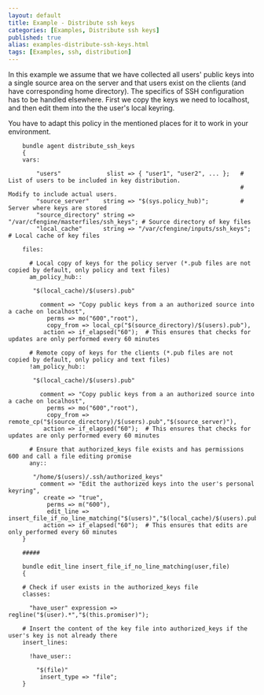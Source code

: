 ```yaml
---
layout: default
title: Example - Distribute ssh keys
categories: [Examples, Distribute ssh keys]
published: true
alias: examples-distribute-ssh-keys.html
tags: [Examples, ssh, distribution]
---
```


In this example we assume that we have collected all users' public keys into a single source area on the server and that users exist on the clients (and have corresponding home directory). The specifics of SSH configuration has to be handled elsewhere. First we copy the keys we need to localhost, and then edit them into the the user's local keyring. 

You have to adapt this policy in the mentioned places for it to work in your environment.

```cf3
	bundle agent distribute_ssh_keys
	{
	vars:

	    "users"             slist => { "user1", "user2", ... };   # List of users to be included in key distribution.
		                                                          # Modify to include actual users.
	    "source_server"    string => "$(sys.policy_hub)";         # Server where keys are stored
	    "source_directory" string => "/var/cfengine/masterfiles/ssh_keys"; # Source directory of key files
	    "local_cache"      string => "/var/cfengine/inputs/ssh_keys";      # Local cache of key files

	files:

	  # Local copy of keys for the policy server (*.pub files are not copied by default, only policy and text files)
	  am_policy_hub::

	   "$(local_cache)/$(users).pub"

		 comment => "Copy public keys from a an authorized source into a cache on localhost",
		   perms => mo("600","root"),
	       copy_from => local_cp("$(source_directory)/$(users).pub"),
		  action => if_elapsed("60");  # This ensures that checks for updates are only performed every 60 minutes

	  # Remote copy of keys for the clients (*.pub files are not copied by default, only policy and text files)
	  !am_policy_hub::

	   "$(local_cache)/$(users).pub"

		 comment => "Copy public keys from a an authorized source into a cache on localhost",
		   perms => mo("600","root"),
	       copy_from => remote_cp("$(source_directory)/$(users).pub","$(source_server)"),
		  action => if_elapsed("60");  # This ensures that checks for updates are only performed every 60 minutes

	  # Ensure that authorized_keys file exists and has permissions 600 and call a file editing promise
	  any::

	   "/home/$(users)/.ssh/authorized_keys"
		 comment => "Edit the authorized keys into the user's personal keyring",
		  create => "true",
		   perms => m("600"),
	       edit_line => insert_file_if_no_line_matching("$(users)","$(local_cache)/$(users).pub"),
		  action => if_elapsed("60");  # This ensures that edits are only performed every 60 minutes
	}

	#####

	bundle edit_line insert_file_if_no_line_matching(user,file)
	{

	# Check if user exists in the authorized_keys file
	classes:

	  "have_user" expression => regline("$(user).*","$(this.promiser)");

	# Insert the content of the key file into authorized_keys if the user's key is not already there
	insert_lines:

	  !have_user::

	    "$(file)"
		 insert_type => "file";
	}
```
